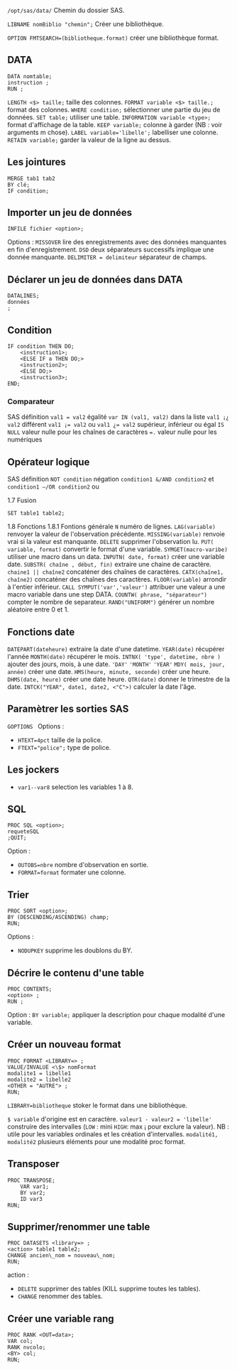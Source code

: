 `/opt/sas/data/` Chemin du dossier SAS.

```LIBNAME nomBiblio "chemin";``` Créer une bibliothèque.

`OPTION
FMTSEARCH=(bibliotheque.format)` créer une bibliothèque format.

## DATA

```
DATA nomtable;
instruction ;
RUN ;
```

`LENGTH <$> taille;` taille des colonnes.
`FORMAT variable <$> taille.;` format des colonnes.
`WHERE condition;` sélectionner une partie du jeu de données.
`SET table;` utiliser une table.
`INFORMATION variable <type>;` format d'affichage de la table.
`KEEP variable;` colonne à garder (NB : voir arguments m chose).
`LABEL variable='libelle';` labelliser une colonne.
`RETAIN variable;` garder la valeur de la ligne au dessus.

## Les jointures

```
MERGE tab1 tab2
BY clé;
IF condition;
```

## Importer un jeu de données

```
INFILE fichier <option>;
```

Options :
`MISSOVER` lire des enregistrements avec des données manquantes en fin d'enregistrement.
`DSD` deux séparateurs successifs implique une donnée manquante.
`DELIMITER = delimiteur` séparateur de champs.

## Déclarer un jeu de données dans DATA

```
DATALINES;
données
;
```

## Condition

```
IF condition THEN DO;
	<instruction1>;
	<ELSE IF a THEN DO;>
	<instruction2>;
	<ELSE DO;>
	<instruction3>;
END;
```

### Comparateur

SAS définition
`val1 = val2` égalité
`var IN (val1, val2)` dans la liste
`val1 ¡¿ val2` différent
`val1 ¡= val2` ou `val1 ¿= val2` supérieur, inférieur ou égal
`IS NULL` valeur nulle pour les chaînes de caractères
`=.` valeur nulle pour les numériques

## Opérateur logique

SAS définition
`NOT condition` négation
`condition1 &/AND condition2` et
`condition1 —/OR condition2` ou

1.7 Fusion

```
SET table1 table2;
```

1.8 Fonctions
1.8.1 Fontions générale
`N` numéro de lignes.
`LAG(variable)` renvoyer la valeur de l'observation précédente.
`MISSING(variable)` renvoie vrai si la valeur est manquante.
`DELETE` supprimer l'observation lu.
`PUT( variable, format)` convertir le format d'une variable.
`SYMGET(macro-varibe)` utiliser une macro dans un data.
`INPUTN( date, format)` créer une variable date.
`SUBSTR( chaîne , début, fin)` extraire une chaine de caractère.
`chaine1 || chaîne2` concaténer des chaînes de caractères.
`CATX(chaîne1, chaîne2)` concaténer des chaînes des caractères.
`FLOOR(variable)` arrondir à l'entier inférieur.
`CALL SYMPUT('var','valeur')` attribuer une valeur a une macro variable dans une step DATA.
`COUNTW( phrase, "séparateur")` compter le nombre de separateur.
`RAND("UNIFORM")` générer un nombre aléatoire entre 0 et 1.

## Fonctions date

`DATEPART(dateheure)` extraire la date d'une datetime.
`YEAR(date)` récupérer l'année
`MONTH(date)` récupérer le mois.
`INTNX( 'type', datetime, nbre )` ajouter des jours, mois, à une date.
`'DAY'`
`'MONTH'`
`'YEAR'`
`MDY( mois, jour, année)` créer une date.
`HMS(heure, minute, seconde)` créer une heure.
`DHMS(date, heure)` créer une date heure.
`QTR(date)` donner le trimestre de la date.
`INTCK("YEAR", date1, date2, <"C">)` calculer la date l'âge.

## Paramètrer les sorties SAS 

`GOPTIONS `
Options : 
* `HTEXT=4pct` taille de la police.
* `FTEXT="police";` type de police.

## Les jockers

* `var1--var8` selection les variables 1 à 8.

## SQL

```
PROC SQL <option>;
requeteSQL
;QUIT;
```

Option :
* `OUTOBS=nbre` nombre d'observation en sortie.
* `FORMAT=format` formater une colonne.

## Trier

```
PROC SORT <option>;
BY (DESCENDING/ASCENDING) champ;
RUN;
```

Options :
* `NODUPKEY` supprime les doublons du BY.

## Décrire le contenu d'une table

```
PROC CONTENTS;
<option> ;
RUN ;
```

Option :
`BY variable;` appliquer la description pour chaque modalité d'une variable.

## Créer un nouveau format
```
PROC FORMAT <LIBRARY=> ;
VALUE/INVALUE <\$> nomFormat
modalite1 = libelle1
modalite2 = libelle2
<OTHER = "AUTRE"> ;
RUN;
```

`LIBRARY=bibliotheque` stoker le format dans une bibliothèque.

`$ variable` d'origine est en caractère.
`valeur1 - valeur2 = 'libelle'` construire des intervalles (`LOW` : mini `HIGH`: max ¡ pour exclure la valeur).
NB : utile pour les variables ordinales et les création d'intervalles.
`modalité1, modalité2` plusieurs éléments pour une modalité proc format.

## Transposer

```
PROC TRANSPOSE;
	VAR var1;
	BY var2;
	ID var3
RUN;
```

## Supprimer/renommer une table

```
PROC DATASETS <library=> ;
<action> table1 table2;
CHANGE ancien\_nom = nouveau\_nom;
RUN;
```

action :
* `DELETE` supprimer des tables (KILL supprime toutes les tables).
* `CHANGE` renommer des tables.

## Créer une variable rang

```
PROC RANK <OUT=data>;
VAR col;
RANK nvcolo;
<BY> col;
RUN;
```
